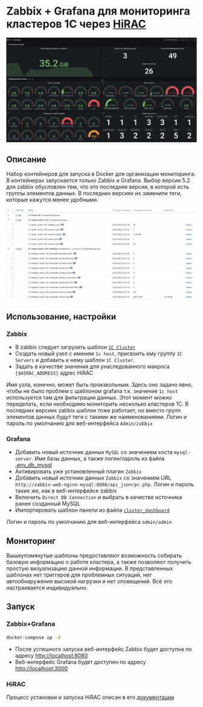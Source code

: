 # Zabbix + Grafana для мониторинга кластеров 1С через [HiRAC](https://github.com/arkuznetsov/hirac)

![Мониторинг](https://github.com/salexdv/git_images/blob/master/zbx_grf_hirac_grafana.png?raw=true)

## Описание

Набор контейнеров для запуска в Docker для организации мониторинга. В контейнерах запускается только Zabbix и Grafana. Выбор версии 5.2 для zabbix обусловлен тем, что это последняя версия, в которой есть группы элементов данных. В последних версиях их заменили теги, которые кажутся менее удобными.

![Группировка элементов](https://github.com/salexdv/git_images/blob/master/zbx_grf_hirac_zabbix.png?raw=true)

## Использование, настройки

### Zabbix

* В zabbix следует загрузить шаблон [`1C Cluster`](templates/zabbix/zbx_export_templates.json)
* Создать новый узел с именем `1c host`, присвоить ему группу `1C Servers` и добавить к нему шаблон `1C Cluster`.
* Задать в качестве значения для унаследованного макроса `{$HIRAC_ADDRESS}` адрес HiRAC

Имя узла, конечно, может быть произвольным. Здесь оно задано явно, чтобы не было проблем с шаблоном grafana т.к. значение `1c host` используется там для фильтрации данных. Этот момент можно переделать, если необходимо мониторить несколько кластеров 1С. В последних версиях zabbix шаблон тоже работает, но вместо групп элементов данных будут теги с такими же наименованиями. Логин и пароль по умолчанию для веб-интерфейса `Admin/zabbix`

### Grafana

* Добавить новый источник данных `MySQL` со значением хоста `mysql-server`. Имя базы данных, а также логин/пароль из файла [.env_db_mysql](env_vars/.env_db_mysql)
* Активировать уже установленный плагин `Zabbix`
* Добавить новый источник данных `Zabbix` со значением URL `http://zabbix-web-nginx-mysql:8080/api_jsonrpc.php`. Логин и пароль такие же, как в веб-интерфейсе zabbix
* Включить `Direct DB Connection` и выбрать в качестве источника ранее созданный MySQL
* Импортировать шаблон панели из файла [`cluster_dashboard`](templates/grafana/cluster_dashboard.json)

Логин и пароль по умолчанию для веб-интерфейса `admin/admin`

## Мониторинг

Вышеупомянутые шаблоны предоставляют возможность собирать базовую информацию о работе кластера, а также позволяют получить простую визуализацию данной информации. В представленных шаблонах нет триггеров для проблемных ситуаций, нет автообнаружения высокой нагрузки и нет оповещений. Всё это настраивается индивидуально.

## Запуск

### Zabbix+Grafana

```bash
docker-compose up -d
```

* После успешного запуска веб-интерфейс Zabbix будет доступна по адресу [http://localhost:8080](http://localhost:8080)
* Веб-интерфейс Grafana будет доступен по адресу [http://localhost:3000](http://localhost:3000)

### HiRAC

Процесс установки и запуска HiRAC описан в его [документации](https://github.com/arkuznetsov/hirac)
